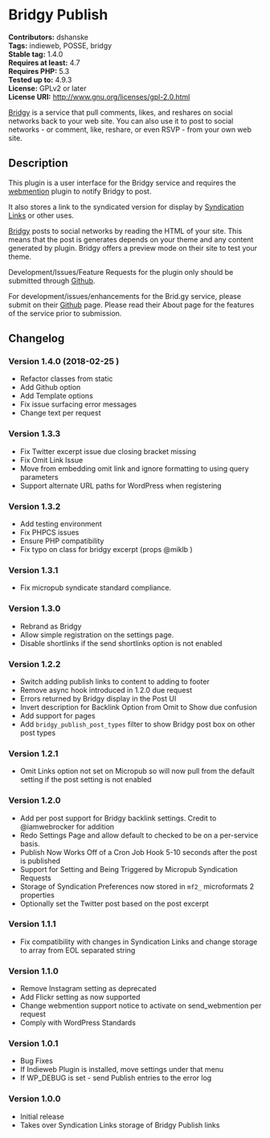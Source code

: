 # Bridgy Publish #
**Contributors:** dshanske  
**Tags:** indieweb, POSSE, bridgy  
**Stable tag:** 1.4.0  
**Requires at least:** 4.7  
**Requires PHP:** 5.3  
**Tested up to:** 4.9.3  
**License:** GPLv2 or later  
**License URI:** http://www.gnu.org/licenses/gpl-2.0.html  

[Bridgy](https://www.brid.gy) is a service that pull comments, likes, and reshares on social networks back to your web site. You can also use it to post to social networks - or comment, like, reshare, or even RSVP - from your own web site.

## Description ##

This plugin is a user interface for the Bridgy service and requires the [webmention](https://wordpress.org/plugins/webmention/) plugin to 
notify Bridgy to post. 

It also stores a link to the syndicated version for display by [Syndication Links](https://wordpress.org/plugins/syndication-links/) 
or other uses.

[Bridgy](https://www.brid.gy) posts to social networks by reading the HTML of your site. This means that the post is generates depends on your 
theme and any content generated by plugin. Bridgy offers a preview mode on their site to test your theme. 

Development/Issues/Feature Requests for the plugin only should be submitted through [Github](https://github.com/dshanske/bridgy-publish).

For development/issues/enhancements for the Brid.gy service, please submit on their [Github](https://github.com/snarfed/bridgy) page. Please read their About page for the features of the service prior to submission.


## Changelog ##

### Version 1.4.0 (2018-02-25 ) ###
* Refactor classes from static
* Add Github option
* Add Template options
* Fix issue surfacing error messages
* Change text per request
### Version 1.3.3 ###
* Fix Twitter excerpt issue due closing bracket missing
* Fix Omit Link Issue
* Move from embedding omit link and ignore formatting to using query parameters
* Support alternate URL paths for WordPress when registering
### Version 1.3.2 ###
* Add testing environment
* Fix PHPCS issues
* Ensure PHP compatibility
* Fix typo on class for bridgy excerpt (props @miklb )
### Version 1.3.1 ###
* Fix micropub syndicate standard compliance.
### Version 1.3.0 ###
* Rebrand as Bridgy
* Allow simple registration on the settings page.
* Disable shortlinks if the send shortlinks option is not enabled
### Version 1.2.2 ###
* Switch adding publish links to content to adding to footer
* Remove async hook introduced in 1.2.0 due request
* Errors returned by Bridgy display in the Post UI
* Invert description for Backlink Option from Omit to Show due confusion
* Add support for pages
* Add `bridgy_publish_post_types` filter to show Bridgy post box on other post types
### Version 1.2.1 ###
* Omit Links option not set on Micropub so will now pull from the default setting if the post setting is not enabled
### Version 1.2.0 ###
* Add per post support for Bridgy backlink settings. Credit to @iamwebrocker for addition
* Redo Settings Page and allow default to checked to be on a per-service basis.
* Publish Now Works Off of a Cron Job Hook 5-10 seconds after the post is published
* Support for Setting and Being Triggered by Micropub Syndication Requests
* Storage of Syndication Preferences now stored in `mf2_` microformats 2 properties
* Optionally set the Twitter post based on the post excerpt
### Version 1.1.1 ###
* Fix compatibility with changes in Syndication Links and change storage to array from EOL separated string
### Version 1.1.0 ###
* Remove Instagram setting as deprecated
* Add Flickr setting as now supported
* Change webmention support notice to activate on send_webmention per request
* Comply with WordPress Standards
### Version 1.0.1 ###
* Bug Fixes
* If Indieweb Plugin is installed, move settings under that menu
* If WP_DEBUG is set - send Publish entries to the error log
### Version 1.0.0 ###
* Initial release
* Takes over Syndication Links storage of Bridgy Publish links
